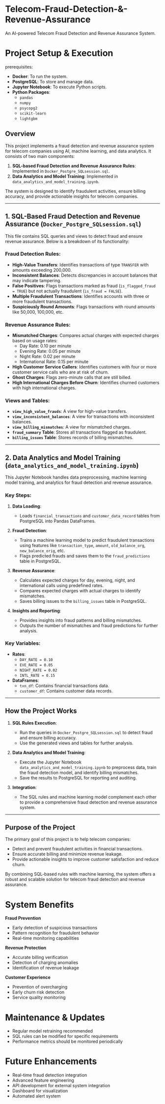 # Telecom-Fraud-Detection-&-Revenue-Assurance

An AI-powered Telecom Fraud Detection and Revenue Assurance System.


# Project Setup & Execution
prerequisites:
- **Docker**: To run the system.
- **PostgreSQL**: To store and manage data.
- **Jupyter Notebook**: To execute Python scripts.
- **Python Packages**:
    - `pandas`
    - `numpy`
    -  `psycopg2`
    - `scikit-learn`
    - `lightgbm`


## Overview

This project implements a fraud detection and revenue assurance system for telecom companies using AI, machine learning, and data analytics. It consists of two main components:

1. **SQL-based Fraud Detection and Revenue Assurance Rules**: Implemented in `Docker_Postgre_SQLsession.sql`.
2. **Data Analytics and Model Training**: Implemented in `data_analytics_and_model_training.ipynb`.


The system is designed to identify fraudulent activities, ensure billing accuracy, and provide actionable insights for telecom companies.


---

## 1. SQL-Based Fraud Detection and Revenue Assurance (`Docker_Postgre_SQLsession.sql`)

This file contains SQL queries and views to detect fraud and ensure revenue assurance. Below is a breakdown of its functionality:

### Fraud Detection Rules:
- **High-Value Transfers**: Identifies transactions of type `TRANSFER` with amounts exceeding 200,000.
- **Inconsistent Balances**: Detects discrepancies in account balances that may indicate tampering.
- **False Positives**: Flags transactions marked as fraud (`is_flagged_fraud = TRUE`) but not actually fraudulent (`is_fraud = FALSE`).
- **Multiple Fraudulent Transactions**: Identifies accounts with three or more fraudulent transactions.
- **Suspiciously Round Amounts**: Flags transactions with round amounts like 50,000, 100,000, etc.

### Revenue Assurance Rules:
- **Mismatched Charges**: Compares actual charges with expected charges based on usage rates:
  - Day Rate: 0.10 per minute
  - Evening Rate: 0.05 per minute
  - Night Rate: 0.02 per minute
  - International Rate: 0.15 per minute
- **High Customer Service Callers**: Identifies customers with four or more customer service calls who are at risk of churn.
- **Ghost Charges**: Flags zero-minute calls that are still billed.
- **High International Charges Before Churn**: Identifies churned customers with high international charges.

### Views and Tables:
- **`view_high_value_frauds`**: A view for high-value transfers.
- **`view_inconsistent_balances`**: A view for transactions with inconsistent balances.
- **`view_billing_mismatches`**: A view for mismatched charges.
- **`fraud_summary` Table**: Stores all transactions flagged as fraudulent.
- **`billing_issues` Table**: Stores records of billing mismatches.

---

## 2. Data Analytics and Model Training (`data_analytics_and_model_training.ipynb`)

This Jupyter Notebook handles data preprocessing, machine learning model training, and analytics for fraud detection and revenue assurance.

### Key Steps:
1. **Data Loading**:
   - Loads `financial_transactions` and `customer_data_record` tables from PostgreSQL into Pandas DataFrames.

2. **Fraud Detection**:
   - Trains a machine learning model to predict fraudulent transactions using features like `transaction_type`, `amount`, `old_balance_org`, `new_balance_orig`, etc.
   - Flags predicted frauds and saves them to the `fraud_predictions` table in PostgreSQL.

3. **Revenue Assurance**:
   - Calculates expected charges for day, evening, night, and international calls using predefined rates.
   - Compares expected charges with actual charges to identify mismatches.
   - Saves billing issues to the `billing_issues` table in PostgreSQL.

4. **Insights and Reporting**:
   - Provides insights into fraud patterns and billing mismatches.
   - Outputs the number of mismatches and fraud predictions for further analysis.

### Key Variables:
- **Rates**:
  - `DAY_RATE = 0.10`
  - `EVE_RATE = 0.05`
  - `NIGHT_RATE = 0.02`
  - `INTL_RATE = 0.15`
- **DataFrames**:
  - `txn_df`: Contains financial transactions data.
  - `customer_df`: Contains customer data records.

---

## How the Project Works

1. **SQL Rules Execution**:
   - Run the queries in `Docker_Postgre_SQLsession.sql` to detect fraud and ensure billing accuracy.
   - Use the generated views and tables for further analysis.

2. **Data Analytics and Model Training**:
   - Execute the Jupyter Notebook `data_analytics_and_model_training.ipynb` to preprocess data, train the fraud detection model, and identify billing mismatches.
   - Save the results to PostgreSQL for reporting and auditing.

3. **Integration**:
   - The SQL rules and machine learning model complement each other to provide a comprehensive fraud detection and revenue assurance system.

---

## Purpose of the Project

The primary goal of this project is to help telecom companies:
- Detect and prevent fraudulent activities in financial transactions.
- Ensure accurate billing and minimize revenue leakage.
- Provide actionable insights to improve customer satisfaction and reduce churn.

By combining SQL-based rules with machine learning, the system offers a robust and scalable solution for telecom fraud detection and revenue assurance.

# System Benefits

**Fraud Prevention**

- Early detection of suspicious transactions
- Pattern recognition for fraudulent behavior
- Real-time monitoring capabilities

**Revenue Protection**
- Accurate billing verification
- Detection of charging anomalies
- Identification of revenue leakage

**Customer Experience**
- Prevention of overcharging
- Early churn risk detection
- Service quality monitoring

# Maintenance & Updates

- Regular model retraining recommended
- SQL rules can be modified for specific requirements
- Performance metrics should be monitored periodically

# Future Enhancements
- Real-time fraud detection integration
- Advanced feature engineering
- API development for external system integration
- Dashboard for visualization
- Automated alert system



